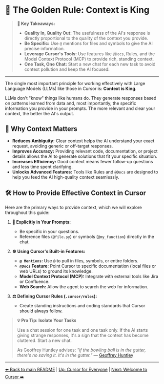 # 📜 The Golden Rule: Context is King

> **🔑 Key Takeaways:**
> 
> - **Quality In, Quality Out:** The usefulness of the AI's response is directly proportional to the quality of the context you provide.
> - **Be Specific:** Use `@` mentions for files and symbols to give the AI precise information.
> - **Leverage Cursor's Tools:** Use features like `@Docs`, Rules, and the Model Context Protocol (MCP) to provide rich, standing context.
> - **One Task, One Chat:** Start a new chat for each new task to avoid context pollution and keep the AI focused.

---

The single most important principle for working effectively with Large Language Models (LLMs) like those in Cursor is: **Context is King**.

LLMs don't "know" things like humans do. They generate responses based on patterns learned from data and, most importantly, the specific information you provide in your prompts. The more relevant and clear your context, the better the AI's output.

## 🎯 Why Context Matters

-   **Reduces Ambiguity:** Clear context helps the AI understand your exact request, avoiding generic or off-target responses.
-   **Improves Accuracy:** Providing relevant code, documentation, or project details allows the AI to generate solutions that fit your specific situation.
-   **Increases Efficiency:** Good context means fewer follow-up questions and less time spent clarifying.
-   **Unlocks Advanced Features:** Tools like Rules and `@Docs` are designed to help you feed the AI high-quality context seamlessly.

## 🛠️ How to Provide Effective Context in Cursor

Here are the primary ways to provide context, which we will explore throughout this guide:

1.  **💬 Explicitly in Your Prompts:**
    *   Be specific in your questions.
    *   Reference files (`@file.py`) or symbols (`@my_function`) directly in the chat.

2.  **⚙️ Using Cursor's Built-in Features:**
    *   **`@ Mentions`:** Use `@` to pull in files, symbols, or entire folders.
    *   **`@Docs` Feature:** Point Cursor to specific documentation (local files or web URLs) to ground its knowledge.
    *   **Model Context Protocol (MCP):** Integrate with external tools like Jira or Confluence.
    *   **Web Search:** Allow the agent to search the web for information.

3.  **⚖️ Defining Cursor Rules (`.cursor/rules`):**
    *   Create standing instructions and coding standards that Cursor should always follow.

> **💡 Pro Tip: Isolate Your Tasks**
>
> Use a chat session for one task and one task only. If the AI starts giving strange responses, it's a sign that the context has become cluttered. Start a new chat.
>
> As Geoffrey Huntley advises: *"If the bowling ball is in the gutter, there's no saving it. It's in the gutter."*
> — [Geoffrey Huntley](https://ghuntley.com/gutter/)

---

[⬅️ Back to main README](../README.md) | [Up: Cursor for Everyone](../README.md) | [Next: Welcome to Cursor ➡️](./01-Welcome-to-Cursor.md) 